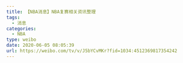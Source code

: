 ```yaml
---
title: 【NBA消息】NBA复赛相关资讯整理
tags:
  - 消息
categories:
  - NBA
type: weibo
date: 2020-06-05 08:05:39
url: https://weibo.com/tv/v/J5bYCvMKr?fid=1034:4512369817354242
---
```


<!-- more -->